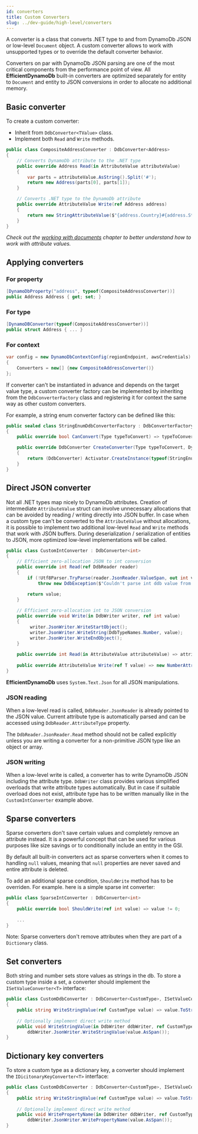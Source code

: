 ```yaml
---
id: converters
title: Custom Converters
slug: ../dev-guide/high-level/converters
---
```


A converter is a class that converts .NET type to and from DynamoDb JSON or low-level `Document` object. A custom converter allows to work with unsupported types or to override the default converter behavior.

Converters on par with DynamoDb JSON parsing are one of the most critical components from the performance point of view. 
All **EfficientDynamoDb** built-in converters are optimized separately for entity to `Document`  and entity to JSON conversions in order to allocate no additional memory.

## Basic converter

To create a custom converter:
* Inherit from `DdbConverter<TValue>` class.
* Implement both `Read` and `Write` methods.

```csharp
public class CompositeAddressConverter : DdbConverter<Address>
{
    // Converts DynamoDb attribute to the .NET type
    public override Address Read(in AttributeValue attributeValue)
    {
        var parts = attributeValue.AsString().Split('#');
        return new Address(parts[0], parts[1]);
    }

    // Converts .NET type to the DynamoDb attribute
    public override AttributeValue Write(ref Address address)
    {
        return new StringAttributeValue($"{address.Country}#{address.Street}");
    }
}
```

*Check out the [working with documents](../low-level.md#working-with-documents) chapter to better understand how to work with attribute values.*

## Applying converters

### For property

```csharp
[DynamoDbProperty("address", typeof(CompositeAddressConverter))]
public Address Address { get; set; }
```

### For type

```csharp
[DynamoDBConverter(typeof(CompositeAddressConverter))]
public struct Address { ... }
```

### For context

```csharp
var config = new DynamoDbContextConfig(regionEndpoint, awsCredentials)
{
    Converters = new[] {new CompositeAddressConverter()}
};
```

If converter can't be instantiated in advance and depends on the target value type, a custom converter factory can be implemented by inheriting from the `DdbConverterFactory` class and registering it for context the same way as other custom converters.

For example, a string enum converter factory can be defined like this:

```csharp
public sealed class StringEnumDdbConverterFactory : DdbConverterFactory
{
    public override bool CanConvert(Type typeToConvert) => typeToConvert.IsEnum;

    public override DdbConverter CreateConverter(Type typeToConvert, DynamoDbContextMetadata metadata)
    {
        return (DdbConverter) Activator.CreateInstance(typeof(StringEnumDdbConverter<>).MakeGenericType(typeToConvert));
    }
}
```

## Direct JSON converter

Not all .NET types map nicely to DynamoDb attributes. Creation of intermediate `AttributeValue` struct can involve unnecessary allocations that can be avoided by reading / writing directly into JSON buffer.
In case when a custom type can't be converted to the `AttributeValue` without allocations, it is possible to implement two additional low-level `Read` and `Write` methods that work with JSON buffers.
During deserialization / serialization of entities to JSON, more optimized low-level implementations will be called.

```csharp
public class CustomIntConverter : DdbConverter<int>
{
    // Efficient zero-allocation JSON to int conversion
    public override int Read(ref DdbReader reader)
    {
        if (!Utf8Parser.TryParse(reader.JsonReader.ValueSpan, out int value, out _))
            throw new DdbException($"Couldn't parse int ddb value from '{reader.JsonReaderValue.GetString()}'.");

        return value;
    }
    
    // Efficient zero-allocation int to JSON conversion
    public override void Write(in DdbWriter writer, ref int value)
    {
         writer.JsonWriter.WriteStartObject();
         writer.JsonWriter.WriteString(DdbTypeNames.Number, value);
         writer.JsonWriter.WriteEndObject();
    }
    
    public override int Read(in AttributeValue attributeValue) => attributeValue.AsNumberAttribute().ToInt();
    
    public override AttributeValue Write(ref T value) => new NumberAttributeValue(value.ToString());   
}
```

**EfficientDynamoDb** uses `System.Text.Json` for all JSON manipulations. 

### JSON reading

When a low-level read is called, `DdbReader.JsonReader` is already pointed to the JSON value. Current attribute type is automatically parsed and can be accessed using `DdbReader.AttributeType` property.

The `DdbReader.JsonReader.Read` method should not be called explicitly unless you are writing a converter for a non-primitive JSON type like an object or array.

### JSON writing

When a low-level write is called, a converter has to write DynamoDb JSON including the attribute type. 
`DdbWriter` class provides various simplified overloads that write attribute types automatically. But in case if suitable overload does not exist, attribute type has to be written manually like in the `CustomIntConverter` example above.

## Sparse converters

Sparse converters don't save certain values and completely remove an attribute instead. It is a powerful concept that can be used for various purposes like size savings or to conditionally include an entity in the GSI.

By default all built-in converters act as sparse converters when it comes to handling `null` values, meaning that `null` properties are never saved and entire attribute is deleted.

To add an additional sparse condition, `ShouldWrite` method has to be overriden. For example. here is a simple sparse int converter:
```csharp
public class SparseIntConverter : DdbConverter<int>
{
    public override bool ShouldWrite(ref int value) => value != 0;
    
    ...
}
```

Note: Sparse converters don't remove attributes when they are part of a `Dictionary` class.

## Set converters

Both string and number sets store values as strings in the db. 
To store a custom type inside a set, a converter should implement the `ISetValueConverter<T>` interface:

```csharp
public class CustomDdbConverter : DdbConverter<CustomType>, ISetValueConverter<CustomType>
{
    public string WriteStringValue(ref CustomType value) => value.ToString();
    
    // Optionally implement direct write method
    public void WriteStringValue(in DdbWriter ddbWriter, ref CustomType value) => 
        ddbWriter.JsonWriter.WriteStringValue(value.AsSpan());
}
```

## Dictionary key converters

To store a custom type as a dictionary key, a converter should implement the `IDicitonaryKeyConverter<T>` interface:

```csharp
public class CustomDdbConverter : DdbConverter<CustomType>, ISetValueConverter<CustomType>
{
    public string WriteStringValue(ref CustomType value) => value.ToString();
    
    // Optionally implement direct write method
    public void WritePropertyName(in DdbWriter ddbWriter, ref CustomType value) => 
        ddbWriter.JsonWriter.WritePropertyName(value.AsSpan());
}
```
